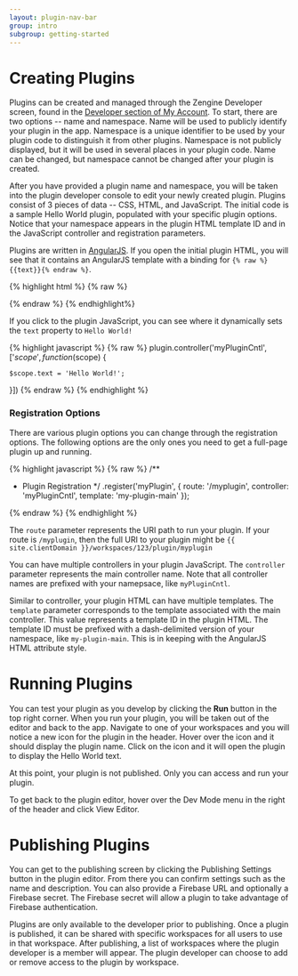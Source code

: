 ```yaml
---
layout: plugin-nav-bar
group: intro
subgroup: getting-started
---
```

# Creating Plugins

Plugins can be created and managed through the Zengine Developer screen, found in the [Developer section of My Account]({{site.clientDomain}}/account/developer). To start, there are two options -- name and namespace. Name will be used to publicly identify your plugin in the app. Namespace is a unique identifier to be used by your plugin code to distinguish it from other plugins. Namespace is not publicly displayed, but it will be used in several places in your plugin code. Name can be changed, but namespace cannot be changed after your plugin is created.

After you have provided a plugin name and namespace, you will be taken into the plugin developer console to edit your newly created plugin. Plugins consist of 3 pieces of data -- CSS, HTML, and JavaScript. The initial code is a sample Hello World plugin, populated with your specific plugin options. Notice that your namespace appears in the plugin HTML template ID and in the JavaScript controller and registration parameters.

Plugins are written in [AngularJS](https://angularjs.org/). If you open the initial plugin HTML, you will see that it contains an AngularJS template with a binding for `{% raw %}{{text}}{% endraw %}`.

{% highlight html %}
{% raw %}
<script type="text/ng-template" id="my-plugin-main">
    <div class="title">
        <h1>{{text}}</h1>
    </div>
</script>
{% endraw %}
{% endhighlight%}

If you click to the plugin JavaScript, you can see where it dynamically sets the `text` property to `Hello World!`

{% highlight javascript %}
{% raw %}
plugin.controller('myPluginCntl', ['$scope', function ($scope) {

    $scope.text = 'Hello World!';

}])
{% endraw %}
{% endhighlight %}


### Registration Options

There are various plugin options you can change through the registration options. The following options are the only ones you need to get a full-page plugin up and running. 

{% highlight javascript %}
{% raw %}
/**
 * Plugin Registration
 */
.register('myPlugin', {
    route: '/myplugin',
    controller: 'myPluginCntl',
    template: 'my-plugin-main'
});

{% endraw %}
{% endhighlight %}

The `route` parameter represents the URI path to run your plugin. If your route is `/myplugin`, then the full URI to your plugin might be `{{ site.clientDomain }}/workspaces/123/plugin/myplugin`

You can have multiple controllers in your plugin JavaScript. The `controller` parameter represents the main controller name. Note that all controller names are prefixed with your namepsace, like `myPluginCntl`.

Similar to controller, your plugin HTML can have multiple templates. The `template` parameter corresponds to the template associated with the main controller. This value represents a template ID in the plugin HTML. The template ID must be prefixed with a dash-delimited version of your namespace, like `my-plugin-main`. This is in keeping with the AngularJS HTML attribute style.

# Running Plugins

You can test your plugin as you develop by clicking the **Run** button in the top right corner. When you run your plugin, you will be taken out of the editor and back to the app. Navigate to one of your workspaces and you will notice a new icon for the plugin in the header. Hover over the icon and it should display the plugin name. Click on the icon and it will open the plugin to display the Hello World text.

At this point, your plugin is not published. Only you can access and run your plugin.

To get back to the plugin editor, hover over the Dev Mode menu in the right of the header and click View Editor.

# Publishing Plugins

You can get to the publishing screen by clicking the Publishing Settings button in the plugin editor. From there you can confirm settings such as the name and description. You can also provide a Firebase URL and optionally a Firebase secret. The Firebase secret will allow a plugin to take advantage of Firebase authentication. 

Plugins are only available to the developer prior to publishing. Once a plugin is published, it can be shared with specific workspaces for all users to use in that workspace. After publishing, a list of workspaces where the plugin developer is a member will appear. The plugin developer can choose to add or remove access to the plugin by workspace.

